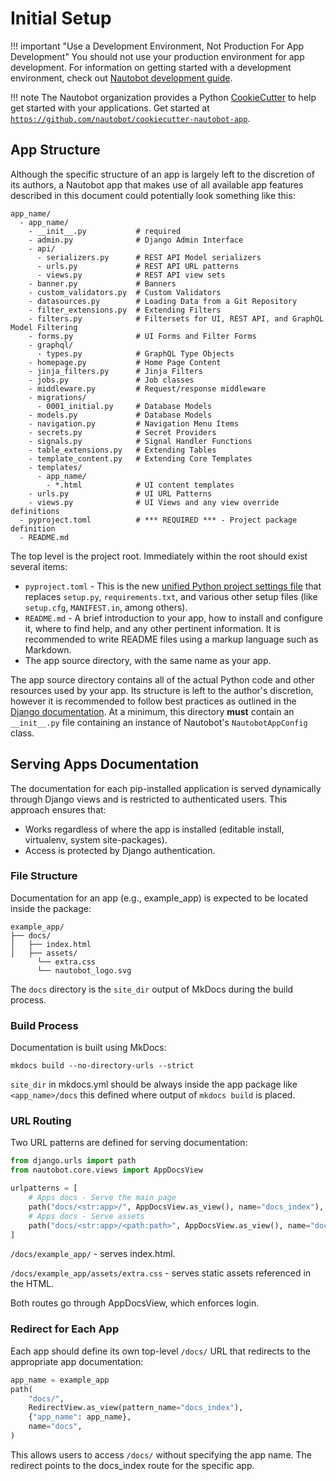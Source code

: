 # Initial Setup

!!! important "Use a Development Environment, Not Production For App Development"
    You should not use your production environment for app development. For information on getting started with a development environment, check out [Nautobot development guide](../../core/getting-started.md).

!!! note
    The Nautobot organization provides a Python [CookieCutter](https://cookiecutter.readthedocs.io/en/stable/) to help get started with your applications. Get started at [`https://github.com/nautobot/cookiecutter-nautobot-app`](https://github.com/nautobot/cookiecutter-nautobot-app).

## App Structure

Although the specific structure of an app is largely left to the discretion of its authors, a Nautobot app that makes use of all available app features described in this document could potentially look something like this:

```no-highlight
app_name/
  - app_name/
    - __init__.py           # required
    - admin.py              # Django Admin Interface
    - api/
      - serializers.py      # REST API Model serializers
      - urls.py             # REST API URL patterns
      - views.py            # REST API view sets
    - banner.py             # Banners
    - custom_validators.py  # Custom Validators
    - datasources.py        # Loading Data from a Git Repository
    - filter_extensions.py  # Extending Filters
    - filters.py            # Filtersets for UI, REST API, and GraphQL Model Filtering
    - forms.py              # UI Forms and Filter Forms
    - graphql/
      - types.py            # GraphQL Type Objects
    - homepage.py           # Home Page Content
    - jinja_filters.py      # Jinja Filters
    - jobs.py               # Job classes
    - middleware.py         # Request/response middleware
    - migrations/
      - 0001_initial.py     # Database Models
    - models.py             # Database Models
    - navigation.py         # Navigation Menu Items
    - secrets.py            # Secret Providers
    - signals.py            # Signal Handler Functions
    - table_extensions.py   # Extending Tables
    - template_content.py   # Extending Core Templates
    - templates/
      - app_name/
        - *.html            # UI content templates
    - urls.py               # UI URL Patterns
    - views.py              # UI Views and any view override definitions
  - pyproject.toml          # *** REQUIRED *** - Project package definition
  - README.md
```

The top level is the project root. Immediately within the root should exist several items:

* `pyproject.toml` - This is the new [unified Python project settings file](https://www.python.org/dev/peps/pep-0518/) that replaces `setup.py`, `requirements.txt`, and various other setup files (like `setup.cfg`, `MANIFEST.in`, among others).
* `README.md` - A brief introduction to your app, how to install and configure it, where to find help, and any other pertinent information. It is recommended to write README files using a markup language such as Markdown.
* The app source directory, with the same name as your app.

The app source directory contains all of the actual Python code and other resources used by your app. Its structure is left to the author's discretion, however it is recommended to follow best practices as outlined in the [Django documentation](https://docs.djangoproject.com/en/stable/intro/reusable-apps/). At a minimum, this directory **must** contain an `__init__.py` file containing an instance of Nautobot's `NautobotAppConfig` class.

## Serving Apps Documentation

The documentation for each pip-installed application is served dynamically through Django views and is restricted to authenticated users. This approach ensures that:

* Works regardless of where the app is installed (editable install, virtualenv, system site-packages).
* Access is protected by Django authentication.

### File Structure

Documentation for an app (e.g., example_app) is expected to be located inside the package:

```no-highlight
example_app/
├── docs/
│   ├── index.html
│   ├── assets/
      └── extra.css
      └── nautobot_logo.svg
```

The `docs` directory is the `site_dir` output of MkDocs during the build process.

### Build Process

Documentation is built using MkDocs:

```no-highlight
mkdocs build --no-directory-urls --strict
```

`site_dir` in mkdocs.yml should be always inside the app package like `<app_name>/docs` this defined where output of `mkdocs build` is placed.

### URL Routing

Two URL patterns are defined for serving documentation:

```python
from django.urls import path
from nautobot.core.views import AppDocsView

urlpatterns = [
    # Apps docs - Serve the main page
    path("docs/<str:app>/", AppDocsView.as_view(), name="docs_index"),
    # Apps docs - Serve assets
    path("docs/<str:app>/<path:path>", AppDocsView.as_view(), name="docs_file"),
]
```

`/docs/example_app/` - serves index.html.

`/docs/example_app/assets/extra.css` - serves static assets referenced in the HTML.

Both routes go through AppDocsView, which enforces login.

### Redirect for Each App

Each app should define its own top-level `/docs/` URL that redirects to the appropriate app documentation:

```python
app_name = example_app
path(
    "docs/",
    RedirectView.as_view(pattern_name="docs_index"),
    {"app_name": app_name},
    name="docs",
)
```

This allows users to access `/docs/` without specifying the app name. The redirect points to the docs_index route for the specific app.

